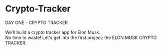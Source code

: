 # Crypto-Tracker

DAY ONE - CRYPTO TRACKER

We'll build a crypto tracker app for Elon Musk.  
No time to waste! Let's get into the first project: the ELON MUSK CRYPTO TRACKER.
